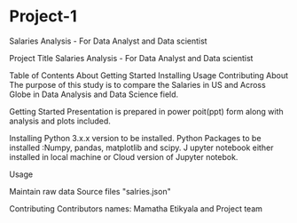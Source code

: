 # Project-1
Salaries Analysis - For Data Analyst and Data scientist

Project Title
Salaries Analysis - For Data Analyst and Data scientist


Table of Contents
About
Getting Started
Installing
Usage
Contributing
About
The purpose of this study is to compare the Salaries in US and Across Globe in Data Analysis and Data Science field.

Getting Started
Presentation is prepared in power poit(ppt) form along with analysis and plots included.

Installing
Python 3.x.x version to be installed. 
Python Packages to be installed :Numpy, pandas, matplotlib and scipy. J
upyter notebook either installed in local machine or Cloud version of Jupyter notebok.

Usage

Maintain raw data Source files "salries.json" 

Contributing
Contributors names: Mamatha Etikyala and Project team

